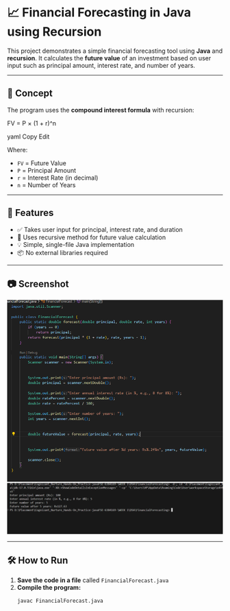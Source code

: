 # 📈 Financial Forecasting in Java using Recursion

This project demonstrates a simple financial forecasting tool using **Java** and **recursion**. It calculates the **future value** of an investment based on user input such as principal amount, interest rate, and number of years.

---

## 🧠 Concept

The program uses the **compound interest formula** with recursion:

FV = P × (1 + r)^n

yaml
Copy
Edit

Where:
- `FV` = Future Value
- `P` = Principal Amount
- `r` = Interest Rate (in decimal)
- `n` = Number of Years

---

## 🚀 Features

- ✅ Takes user input for principal, interest rate, and duration
- 🔁 Uses recursive method for future value calculation
- 💡 Simple, single-file Java implementation
- 📦 No external libraries required

---

## 📷 Screenshot

![code](image2.png)
![output](image.png)

---

## 🛠️ How to Run

1. **Save the code in a file** called `FinancialForecast.java`
2. **Compile the program:**
   ```bash
   javac FinancialForecast.java


